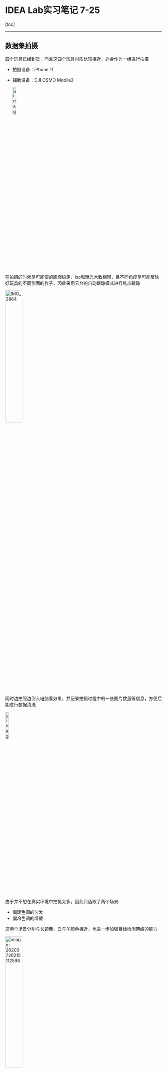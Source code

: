 # IDEA Lab实习笔记 7-25

[toc]

------

## 数据集拍摄

四个玩具已经到货，而且这四个玩具材质比较相近，适合作为一组进行拍摄

- 拍摄设备：iPhone 11

- 辅助设备：DJI OSMO Mobile3

  <img src="IDEA Lab实习笔记 7-26.assets/image-20200726215156945.png" alt="image-20200726215156945" width="15%;" />

在拍摄的时候尽可能使的画面稳定，iso和曝光大致相同，且不同角度尽可能反映好玩具的不同侧面的样子，因此采用云台的自动跟踪模式进行焦点跟踪

<img src="IDEA Lab实习笔记 7-26.assets/IMG_3864.PNG" alt="IMG_3864" width=" 33%;" />

同时边拍照边倒入电脑看效果，并记录拍摄过程中的一些图片数量等信息，方便后期进行数据清洗

<img src="IDEA Lab实习笔记 7-26.assets/image-20200726215125678.png" alt="image-20200726215125678" width=" 15%;" />

由于并不想在真实环境中拍摄太多，因此只选取了两个场景

- 偏暖色调的沙发
- 偏冷色调的墙壁

这两个场景分别与长颈鹿、云与羊颜色相近，也进一步加强目标检测网络的能力

<img src="IDEA Lab实习笔记 7-26.assets/image-20200726215112598.png" alt="image-20200726215112598" width="33%;" />

最终筛除掉一些比较劣质的数据，共得到93张有效数据，数量并不是很多，这是因为想通过学习数据集扩充的方法减少人力劳动。

同时由于手机像素比较高，每张图片在4M左右，数据量过千之后会对服务器和训练造成不少的时间消耗，因此在处理之前首先进行预处理——图像压缩，压缩后的图像大概在500k左右，效果十分明显

- [图像压缩预处理](https://github.com/doubleZ0108/IDEA-Lab-Summer-Camp/blob/master/src/util/data_compression.py)

<br/>

## 数据集扩充

[数据集扩充](https://github.com/doubleZ0108/IDEA-Lab-Summer-Camp/blob/master/doc/Study-Notes/%E6%95%B0%E6%8D%AE%E9%9B%86%E6%89%A9%E5%85%85.md)

通过一整天的学习和调研，共使用了11种方法进行数据集的扩充

- 图像强度变换
  - 亮度变化： [lightness](https://github.com/doubleZ0108/IDEA-Lab-Summer-Camp/blob/master/src/data-augmentation/lightness.py)
  - 对比度变化：[contrast](https://github.com/doubleZ0108/IDEA-Lab-Summer-Camp/blob/master/src/data-augmentation/contrast.py)
- 图像滤波
  - 锐化：[sharpen](https://github.com/doubleZ0108/IDEA-Lab-Summer-Camp/blob/master/src/data-augmentation/sharpen.py)
  - 高斯模糊：[blur](https://github.com/doubleZ0108/IDEA-Lab-Summer-Camp/blob/master/src/data-augmentation/blur.py)
- 透视变换
  - 镜像翻转：[flip](https://github.com/doubleZ0108/IDEA-Lab-Summer-Camp/blob/master/src/data-augmentation/flip.py)
  - 图像裁剪：[crop](https://github.com/doubleZ0108/IDEA-Lab-Summer-Camp/blob/master/src/data-augmentation/crop.py)
  - 图像拉伸：[deform](https://github.com/doubleZ0108/IDEA-Lab-Summer-Camp/blob/master/src/data-augmentation/deform.py)
  - 镜头畸变：[distortion](https://github.com/doubleZ0108/IDEA-Lab-Summer-Camp/blob/master/src/data-augmentation/distortion.py)
- 注入噪声
  - 椒盐噪声：[noise](https://github.com/doubleZ0108/IDEA-Lab-Summer-Camp/blob/master/src/data-augmentation/noise.py)
  - 渐晕：[vignetting](https://github.com/doubleZ0108/IDEA-Lab-Summer-Camp/blob/master/src/data-augmentation/vignetting.py)
- 其他
  - 随机抠除：[cutout](https://github.com/doubleZ0108/IDEA-Lab-Summer-Camp/blob/master/src/data-augmentation/cutout.py)

> 同时我在进行数据集扩充的时候尽量模拟镜头在拍摄时造成的干扰，而不是一味的对图像进行“奇怪”的处理，尽可能大程度的加强数据集扩充的作用，避免之前同学产生的如下问题
>
> 随机裁剪带来很多奇怪的数据，对网络的训练会造成负面的影响
>
> <img src="IDEA Lab实习笔记 7-26.assets/2Rotatetf_0028.jpg" alt="2Rotatetf_0028" width="50%;" />
>
> <img src="IDEA Lab实习笔记 7-26.assets/2Rotatetf_0029.jpg" alt="2Rotatetf_0029" width="20%;" />
>
> <img src="IDEA Lab实习笔记 7-26.assets/2Rotatetf_0030.jpg" alt="2Rotatetf_0030" width="50%;" />
>
> <img src="IDEA Lab实习笔记 7-26.assets/2Rotatetf_0039.jpg" alt="2Rotatetf_0039" width="50%;" />

## 数据集标注

首先采用昨天搜集到的[labelImage](https://github.com/doubleZ0108/IDEA-Lab-Summer-Camp/blob/master/doc/Study-Notes/labelImg工具.md)工具标注拍到的93张图片，这些图片存放在`main/`目录下，为所有数据中最原始的未处理数据；之后手工标注`_crop`, `_deform`, `_distortion`处理过的数据集，因为这部分如果采用脚本自动生成的话效果会很差，不能达到train集的素质，因此采用手工标注；`_flip`处理过的数据可以通过脚本自动生成有逻辑的标注，其余图像处理也可以直接复制之前手工标注的`main/`中的数据

<br/>

## 数据集训练

最后将 <u>手工标注的拍摄数据</u> + <u>手工标注的处理数据</u> + <u>自动生成的处理数据</u> + <u>之前同学留下的数据</u> 四份数据进行训练，并且编写相应脚本进行一些预处理

- [划分训练集、验证集、测试集](https://github.com/doubleZ0108/IDEA-Lab-Summer-Camp/blob/master/src/util/divide_train_valid_test.py)
- [将数据按类别分类整理](https://github.com/doubleZ0108/IDEA-Lab-Summer-Camp/blob/master/src/util/move.py)
- [将数据按类别重命名](https://github.com/doubleZ0108/IDEA-Lab-Summer-Camp/blob/master/src/util/rename.py)

这些看似不值一提的util，不仅能简化烦冗的工作，更是能整理一份清晰的目录结构，让之后在此方面进行的其他工作变得容易

**文件命名方法**

`giraffe_10_sharpen.jpg`

- pos0：类别名（people, sheep, giraffe, cloud, two, three, four, etc.)
- pos1: 在此类别中的编号
- pos2: 经过何种图像处理方法